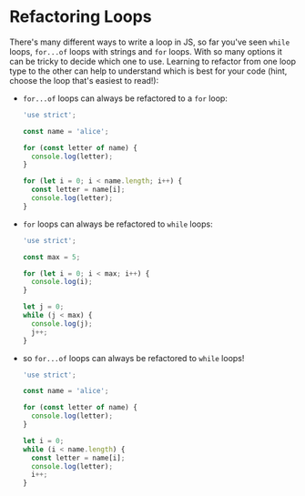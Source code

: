 # Refactoring Loops

There's many different ways to write a loop in JS, so far you've seen `while` loops, `for...of` loops with strings and `for` loops. With so many options it can be tricky to decide which one to use. Learning to refactor from one loop type to the other can help to understand which is best for your code (hint, choose the loop that's easiest to read!):

- `for...of` loops can always be refactored to a `for` loop:

  ```js
  'use strict';

  const name = 'alice';

  for (const letter of name) {
    console.log(letter);
  }

  for (let i = 0; i < name.length; i++) {
    const letter = name[i];
    console.log(letter);
  }
  ```

- `for` loops can always be refactored to `while` loops:

  ```js
  'use strict';

  const max = 5;

  for (let i = 0; i < max; i++) {
    console.log(i);
  }

  let j = 0;
  while (j < max) {
    console.log(j);
    j++;
  }
  ```

- so `for...of` loops can always be refactored to `while` loops!

  ```js
  'use strict';

  const name = 'alice';

  for (const letter of name) {
    console.log(letter);
  }

  let i = 0;
  while (i < name.length) {
    const letter = name[i];
    console.log(letter);
    i++;
  }
  ```

